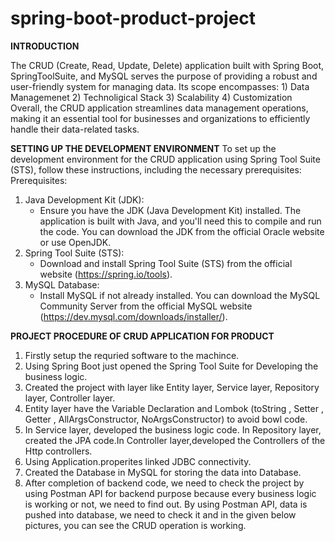# spring-boot-product-project

**INTRODUCTION**

The CRUD (Create, Read, Update, Delete) application built with Spring Boot, SpringToolSuite, and MySQL serves the purpose of providing a robust and user-friendly system for managing data.
Its scope encompasses: 1) Data Managemenet  2) Technoligical Stack   3) Scalability  4) Customization 
Overall, the CRUD application streamlines data management operations, making it an essential tool for businesses and organizations to efficiently handle their data-related tasks.

**SETTING UP THE DEVELOPMENT ENVIRONMENT**
To set up the development environment for the CRUD application using Spring Tool Suite (STS), follow these instructions, including the necessary prerequisites:
Prerequisites:
1. Java Development Kit (JDK):
   - Ensure you have the JDK (Java Development Kit) installed. The application is built with Java, and you'll need this to compile and run the code. You can download the JDK from the official Oracle website or use OpenJDK.
2. Spring Tool Suite (STS):
   - Download and install Spring Tool Suite (STS) from the official website (https://spring.io/tools).
3. MySQL Database:
   - Install MySQL if not already installed. You can download the MySQL Community Server from the official MySQL website (https://dev.mysql.com/downloads/installer/).

**PROJECT PROCEDURE OF CRUD APPLICATION FOR PRODUCT**
1) Firstly setup the  requried software to the machince.
2) Using Spring Boot just opened the Spring Tool Suite for Developing the business logic.
3) Created the project with layer like Entity layer, Service layer, Repository layer, Controller layer.
4) Entity layer have the Variable Declaration and Lombok (toString , Setter , Getter , AllArgsConstructor, NoArgsConstructor) to avoid bowl code.
5) In Service layer, developed the business logic code. In Repository layer, created the JPA code.In Controller layer,developed the Controllers of the Http controllers.
6) Using Application.properites  linked JDBC connectivity.
7) Created the Database in MySQL for storing the data into Database.
8)  After completion of backend  code, we need to check the project by using Postman API for backend purpose because every business logic is working or not, we need to find out. By using Postman API, data is pushed into database, we need to check it and in the given below pictures, you can see the CRUD operation is working.


